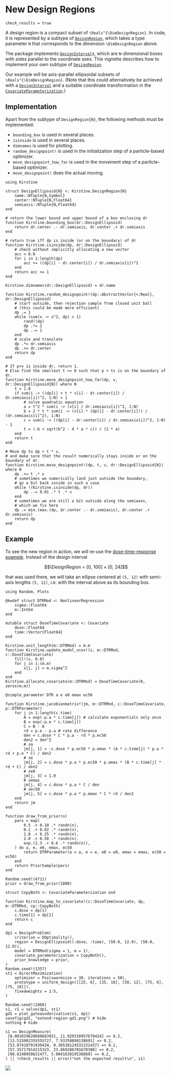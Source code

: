 # New Design Regions

```@setup main
check_results = true
```

A design region is a compact subset of ``\Reals^{\DimDesignRegion}``.
In code, it is represented by a subtype of [`DesignRegion`](@ref),
which takes a type parameter `N`
that corresponds to the dimension ``\DimDesignRegion`` above.

The package implements [`DesignInterval`](@ref)s,
which are `N`-dimensional boxes with sides parallel to the coordinate axes.
This vignette describes how to implement your own subtype of [`DesignRegion`](@ref).

Our example will be axis-parallel ellipsoidal subsets of ``\Reals^{\DimDesignRegion}``.
(Note that this could alternatively be achieved with a [`DesignInterval`](@ref)
and a suitable coordinate transformation in the [`CovariateParameterization`](@ref).)

## Implementation

Apart from the subtype of `DesignRegion{N}`, the following methods must be implemented:

  - `bounding_box` is used in several places.
  - `isinside` is used in several places.
  - `dimnames` is used for plotting.
  - `random_designpoint!` is used in the initialization step of a particle-based optimizer.
  - `move_designpoint_how_far` is used in the movement step of a particle-based optimizer.
  - `move_designpoint!` does the actual moving.

```@example main
using Kirstine

struct DesignEllipsoid{N} <: Kirstine.DesignRegion{N}
    name::NTuple{N,Symbol}
    center::NTuple{N,Float64}
    semiaxis::NTuple{N,Float64}
end

# return the lower bound and upper bound of a box enclosing dr
function Kirstine.bounding_box(dr::DesignEllipsoid)
    return dr.center .- dr.semiaxis, dr.center .+ dr.semiaxis
end

# return true iff dp is inside (or on the boundary) of dr
function Kirstine.isinside(dp, dr::DesignEllipsoid)
    # check without implicitly allocating a new vector
    acc = 0.0
    for i in 1:length(dp)
        acc += ((dp[i] - dr.center[i]) / dr.semiaxis[i])^2
    end
    return acc <= 1
end

Kirstine.dimnames(dr::DesignEllipsoid) = dr.name

function Kirstine.random_designpoint!(dp::AbstractVector{<:Real}, dr::DesignEllipsoid)
    # start outside, then rejection sample from closed unit ball
    # (this could be made more efficient)
    dp .= 1
    while (sum(x -> x^2, dp) > 1)
        rand!(dp)
        dp .*= 2
        dp .-= 1
    end
    # scale and translate
    dp .*= dr.semiaxis
    dp .+= dr.center
    return dp
end

# If p+v is inside dr, return 1.
# Else find the smallest t >= 0 such that p + tv is on the boundary of dr.
function Kirstine.move_designpoint_how_far(dp, v, dr::DesignEllipsoid{N}) where N
    t = 1.0
    if sum(i -> ((dp[i] + t * v[i] - dr.center[i]) / dr.semiaxis[i])^2, 1:N) > 1
        # solve quadratic equation
        a = t^2 * sum(i -> (v[i] / dr.semiaxis[i])^2, 1:N)
        b = 2 * t * sum(i -> (v[i] * (dp[i] - dr.center[i])) / (dr.semiaxis[i]^2), 1:N)
        c = sum(i -> ((dp[i] - dr.center[i]) / dr.semiaxis[i])^2, 1:N) - 1
        t = (-b + sqrt(b^2 - 4 * a * c)) / (2 * a)
    end
    return t
end

# Move dp to dp + t * v,
# and make sure that the result numerically stays inside or on the boundary of dr.
function Kirstine.move_designpoint!(dp, t, v, dr::DesignEllipsoid{N}) where N
    dp .+= t .* v
    # sometimes we numerically land just outside the boundary,
    # go a bit back inside in such a case
    while !(Kirstine.isinside(dp, dr))
        dp .-= 0.01 .* t .* v
    end
    # sometimes we are still a bit outside along the semiaxes,
    # which we fix here
    dp .= min.(max.(dp, dr.center .- dr.semiaxis), dr.center .+ dr.semiaxis)
    return dp
end
```

## Example

To see the new region in action,
we will re-use the [dose-time-response example](dtr.md).
Instead of the design interval

```math
\DesignRegion = [0, 100] × [0, 24]
```

that was used there,
we will take an ellipse centered at ``(5, 12)`` with semi-axis lengths ``(5, 12)``,
i.e. with the interval above as its bounding box.

```@example main
using Random, Plots

@kwdef struct DTRMod <: NonlinearRegression
    sigma::Float64
    m::Int64
end

mutable struct DoseTimeCovariate <: Covariate
    dose::Float64
    time::Vector{Float64}
end

Kirstine.unit_length(m::DTRMod) = m.m
function Kirstine.update_model_vcov!(s, m::DTRMod, c::DoseTimeCovariate)
    fill!(s, 0.0)
    for j in 1:(m.m)
        s[j, j] = m.sigma^2
    end
end
Kirstine.allocate_covariate(m::DTRMod) = DoseTimeCovariate(0, zeros(m.m))

@simple_parameter DTR a e e0 emax ec50

function Kirstine.jacobianmatrix!(jm, m::DTRMod, c::DoseTimeCovariate, p::DTRParameter)
    for j in 1:length(c.time)
        A = exp(-p.a * c.time[j]) # calculate exponentials only once
        B = exp(-p.e * c.time[j])
        C = B - A
        rd = p.e - p.a # rate difference
        den = c.dose * C * p.a - rd * p.ec50
        den2 = den^2
        # ∂a
        jm[j, 1] = -c.dose * p.ec50 * p.emax * (A * c.time[j] * p.a * rd + p.e * C) / den2
        # ∂e
        jm[j, 2] = c.dose * p.a * p.ec50 * p.emax * (B * c.time[j] * rd + C) / den2
        # ∂e0
        jm[j, 3] = 1.0
        # ∂emax
        jm[j, 4] = c.dose * p.a * C / den
        # ∂ec50
        jm[j, 5] = c.dose * p.a * p.emax * C * rd / den2
    end
    return jm
end

function draw_from_prior(n)
    pars = map(
        0.5 .+ 0.10 .* randn(n),
        0.1 .+ 0.02 .* randn(n),
        1.0 .+ 0.25 .* randn(n),
        2.0 .+ 0.50 .* randn(n),
        exp.(2.3 .+ 0.6 .* randn(n)),
    ) do a, e, e0, emax, ec50
        return DTRParameter(a = a, e = e, e0 = e0, emax = emax, ec50 = ec50)
    end
    return PriorSample(pars)
end

Random.seed!(4711)
prior = draw_from_prior(1000)

struct CopyBoth <: CovariateParameterization end

function Kirstine.map_to_covariate!(c::DoseTimeCovariate, dp, m::DTRMod, cp::CopyBoth)
    c.dose = dp[1]
    c.time[1] = dp[2]
    return c
end

dp1 = DesignProblem(
    criterion = DOptimality(),
    region = DesignEllipsoid((:dose, :time), (50.0, 12.0), (50.0, 12.0)),
    model = DTRMod(sigma = 1, m = 1),
    covariate_parameterization = CopyBoth(),
    prior_knowledge = prior,
)
Random.seed!(1357)
st1 = DirectMaximization(
    optimizer = Pso(swarmsize = 30, iterations = 50),
    prototype = uniform_design([[25, 6], [25, 18], [50, 12], [75, 6], [75, 18]]),
    fixedweights = 1:5,
)

Random.seed!(2468)
s1, r1 = solve(dp1, st1)
gd1 = plot_gateauxderivative(s1, dp1)
savefig(gd1, "extend-region-gd1.png") # hide
nothing # hide
```

```@setup main
s1 == DesignMeasure(
 [0.001029620608683921, 11.929318957679424] => 0.2,
 [13.533902355555727, 7.93358898138691] => 0.2,
 [53.87418701936434, 0.30538124532231437] => 0.2,
 [57.35717914215323, 23.869286781670308] => 0.2,
 [90.6240950631477, 5.004163019530869] => 0.2,
) || !check_results || error("not the expected result\n", s1)
```

![](extend-region-gd1.png)
